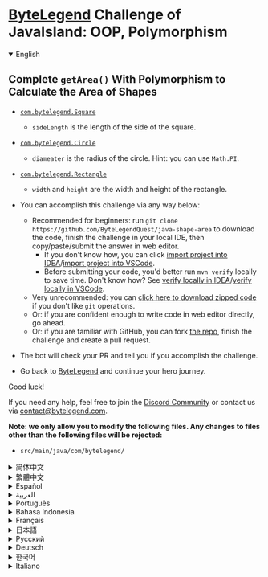 # [ByteLegend](https://bytelegend.com) Challenge of JavaIsland: OOP, Polymorphism

<details open='true'>
<summary>English</summary>

## Complete `getArea()` With Polymorphism to Calculate the Area of Shapes

- [`com.bytelegend.Square`](https://github.com/ByteLegendQuest/java-shape-area/blob/main/src/main/java/com/bytelegend/Square.java)
  - `sideLength` is the length of the side of the square.
- [`com.bytelegend.Circle`](https://github.com/ByteLegendQuest/java-shape-area/blob/main/src/main/java/com/bytelegend/Circle.java)
  - `diameater` is the radius of the circle. Hint: you can use `Math.PI`.
- [`com.bytelegend.Rectangle`](https://github.com/ByteLegendQuest/java-shape-area/blob/main/src/main/java/com/bytelegend/Rectangle.java)
  - `width` and `height` are the width and height of the rectangle.

- You can accomplish this challenge via any way below:
  - Recommended for beginners: run `git clone https://github.com/ByteLegendQuest/java-shape-area` to download the code,
    finish the challenge in your local IDE, then copy/paste/submit the answer in web editor.
    - If you don't know how, you can click [import project into IDEA](https://github.com/ByteLegendQuest/java-shape-area/blob/main/docs/en/clone-and-import.md)/[import project into VSCode](https://github.com/ByteLegendQuest/java-shape-area/blob/main/docs/en/clone-and-import-vscode.md).
    - Before submitting your code, you'd better run `mvn verify` locally to save time. Don't know how? See [verify locally in IDEA](https://github.com/ByteLegendQuest/java-shape-area/blob/main/docs/en/run-mvn-verify-idea.md)/[verify locally in VSCode](https://github.com/ByteLegendQuest/java-shape-area/blob/main/docs/en/run-mvn-verify-vscode.md).
  - Very unrecommended: you can [click here to download zipped code](https://codeload.github.com/ByteLegendQuest/java-shape-area/zip/refs/heads/main) if you don't like `git` operations.
  - Or: if you are confident enough to write code in web editor directly, go ahead.
  - Or: if you are familiar with GitHub, you can fork [the repo](https://github.com/ByteLegendQuest/java-shape-area), finish the challenge and create a pull request.
- The bot will check your PR and tell you if you accomplish the challenge.
- Go back to [ByteLegend](https://bytelegend.com) and continue your hero journey.

Good luck!

If you need any help, feel free to join the [Discord Community](https://discord.gg/35RreUUGWt) or contact us via [contact@bytelegend.com](mailto:contact@bytelegend.com).

**Note: we only allow you to modify the following files.
Any changes to files other than the following files will be rejected:**

- `src/main/java/com/bytelegend/`

</details>

<details>
<summary>简体中文</summary>

## 编写多态的`getArea()`方法，计算图形的面积

请补全以下类中的`getArea()`方法，分别计算圆形、正方形和长方形的面积：

- [`com.bytelegend.Square`](https://github.com/ByteLegendQuest/java-shape-area/blob/main/src/main/java/com/bytelegend/Square.java)
  - `sideLength`是正方形的边长。
- [`com.bytelegend.Circle`](https://github.com/ByteLegendQuest/java-shape-area/blob/main/src/main/java/com/bytelegend/Circle.java)
  - `diameter`是圆形的半径。提示，圆周率可以使用`Math.PI`。
- [`com.bytelegend.Rectangle`](https://github.com/ByteLegendQuest/java-shape-area/blob/main/src/main/java/com/bytelegend/Rectangle.java)
  - `width`和`height`是矩形的宽度和高度。

- 你可以使用以下任意一种方法完成挑战：
  - 初学者推荐：运行`git clone https://git.bytelegend.com/ByteLegendQuest/java-shape-area`将代码下载到本地，在本地使用IDE调试完成后复制到网页编辑器里提交。
    - 如果你不知道怎么做，可以点击[导入IDEA](https://github.com/ByteLegendQuest/java-shape-area/blob/main/docs/zh_hans/clone-and-import.md)/[导入VSCode](https://github.com/ByteLegendQuest/java-shape-area/blob/main/docs/zh_hans/clone-and-import-vscode.md)。
    - 在提交之前，你最好先在本地运行`mvn verify`验证一下答案，以节约时间。不知道如何做？请查看[在IDEA中本地验证](https://github.com/ByteLegendQuest/java-shape-area/blob/main/docs/zh_hans/run-mvn-verify-idea.md)/[在VSCode中本地验证](https://github.com/ByteLegendQuest/java-shape-area/blob/main/docs/zh_hans/run-mvn-verify-vscode.md)。
  - 非常不推荐：如果你实在不喜欢`git`命令行操作，你可以[点击这里直接下载打包好的代码](https://ghcodeload.bytelegend.com/ByteLegendQuest/java-shape-area/zip/refs/heads/main)。
  - 或者：如果你非常自信不需要下载代码到本地调试，可以使用网页编辑器直接提交。
  - 或者：如果你对GitHub非常熟悉，你可以fork[这个仓库](https://github.com/ByteLegendQuest/java-shape-area)、完成挑战后，创建一个Pull Request。
- 机器人将会检查你的答案，告诉你你是否通过了挑战。
- 回到[字节传说](https://bytelegend.com)，然后继续你的英雄旅程。

祝你好运！

如果你需要任何帮助，欢迎加入官方玩家QQ群（在[首页](https://bytelegend.com)右下角的`联系 & 关于`菜单里可以找到入群方式）或者[Discord社区](https://discord.gg/PvmqK3hF)，或email至[contact@bytelegend.com](mailto:contact@bytelegend.com)。

**注意：我们只允许您修改以下文件，任何对其他文件的修改都会被拒绝：**

- `src/main/java/com/bytelegend/`

</details>

<details>
<summary>繁體中文</summary>

使用多態性完成`getArea()`以計算形狀的面積
--------------------------

-   [`com.bytelegend.Square`](https://github.com/ByteLegendQuest/java-shape-area/blob/main/src/main/java/com/bytelegend/Square.java)
    
    -   `sideLength`是正方形邊的長度。
-   [`com.bytelegend.Circle`](https://github.com/ByteLegendQuest/java-shape-area/blob/main/src/main/java/com/bytelegend/Circle.java)
    
    -   `diameater`是圓的半徑。提示：您可以使用`Math.PI` 。
-   [`com.bytelegend.Rectangle`](https://github.com/ByteLegendQuest/java-shape-area/blob/main/src/main/java/com/bytelegend/Rectangle.java)
    
    -   `width`和`height`是矩形的寬度和高度。
-   您可以通過以下任何方式完成此挑戰：
    
    -   建議初學者：運行`git clone https://github.com/ByteLegendQuest/java-shape-area`下載代碼，在本地 IDE 中完成挑戰，然後在 Web 編輯器中復制/粘貼/提交答案。
        -   如果你不知道怎麼做，你可以點擊[import project into IDEA](https://github.com/ByteLegendQuest/java-shape-area/blob/main/docs/en/clone-and-import.md) / [import project into VSCode](https://github.com/ByteLegendQuest/java-shape-area/blob/main/docs/en/clone-and-import-vscode.md) 。
        -   在提交代碼之前，您最好在本地運行`mvn verify`以節省時間。不知道怎麼樣？請參閱[在 IDEA](https://github.com/ByteLegendQuest/java-shape-area/blob/main/docs/en/run-mvn-verify-idea.md) [中進行本地驗證/在 VSCode 中進行本地驗證](https://github.com/ByteLegendQuest/java-shape-area/blob/main/docs/en/run-mvn-verify-vscode.md)。
    -   非常不推薦：如果你不喜歡`git`操作，可以[點擊這裡下載壓縮代碼](https://codeload.github.com/ByteLegendQuest/java-shape-area/zip/refs/heads/main)。
    -   或者：如果您有足夠的信心直接在 Web 編輯器中編寫代碼，請繼續。
    -   或者：如果你熟悉 GitHub，你可以 fork[倉庫](https://github.com/ByteLegendQuest/java-shape-area)，完成挑戰並創建一個拉取請求。
-   機器人會檢查你的 PR 並告訴你是否完成了挑戰。
    
-   回到[ByteLegend](https://bytelegend.com)繼續你的英雄之旅。
    

祝你好運！

如果您需要任何幫助，請隨時加入[Discord 社區](https://discord.gg/35RreUUGWt)或通過[contact@bytelegend.com](mailto:contact@bytelegend.com)聯繫我們。

**注意：我們只允許您修改以下文件。對以下文件以外的文件的任何更改都將被拒絕：**

-   `src/main/java/com/bytelegend/`
</details>

<details>
<summary>Español</summary>

Complete `getArea()` con polimorfismo para calcular el área de formas
---------------------------------------------------------------------

-   [`com.bytelegend.Square`](https://github.com/ByteLegendQuest/java-shape-area/blob/main/src/main/java/com/bytelegend/Square.java)
    
    -   `sideLength` es la longitud del lado del cuadrado.
-   [`com.bytelegend.Circle`](https://github.com/ByteLegendQuest/java-shape-area/blob/main/src/main/java/com/bytelegend/Circle.java)
    
    -   `diameater` es el radio del círculo. Sugerencia: puede usar `Math.PI`
-   [`com.bytelegend.Rectangle`](https://github.com/ByteLegendQuest/java-shape-area/blob/main/src/main/java/com/bytelegend/Rectangle.java)
    
    -   `width` y `height` son el ancho y alto del rectángulo.
-   Puede lograr este desafío de cualquier manera a continuación:
    
    -   Recomendado para principiantes: ejecute `git clone https://github.com/ByteLegendQuest/java-shape-area` para descargar el código, finalice el desafío en su IDE local, luego copie/pegue/envíe la respuesta en el editor web.
        -   Si no sabe cómo hacerlo, puede hacer clic en [importar proyecto a IDEA](https://github.com/ByteLegendQuest/java-shape-area/blob/main/docs/en/clone-and-import.md) / [importar proyecto a VSCode](https://github.com/ByteLegendQuest/java-shape-area/blob/main/docs/en/clone-and-import-vscode.md) .
        -   Antes de enviar su código, es mejor que ejecute `mvn verify` localmente para ahorrar tiempo. ¿No sabes cómo? Ver [verificar localmente en IDEA](https://github.com/ByteLegendQuest/java-shape-area/blob/main/docs/en/run-mvn-verify-idea.md) / [verificar localmente en VSCode](https://github.com/ByteLegendQuest/java-shape-area/blob/main/docs/en/run-mvn-verify-vscode.md) .
    -   Muy poco recomendado: puede [hacer clic aquí para descargar el código comprimido](https://codeload.github.com/ByteLegendQuest/java-shape-area/zip/refs/heads/main) si no le gustan las operaciones de `git` .
    -   O: si tiene la confianza suficiente para escribir código en el editor web directamente, adelante.
    -   O: si está familiarizado con GitHub, puede bifurcar [el repositorio](https://github.com/ByteLegendQuest/java-shape-area) , finalizar el desafío y crear una solicitud de extracción.
-   El bot verificará tu PR y te dirá si logras el desafío.
    
-   Regrese a [ByteLegend](https://bytelegend.com) y continúe su viaje de héroe.
    

¡Buena suerte!

Si necesita ayuda, no dude en unirse a la [comunidad de Discord](https://discord.gg/35RreUUGWt) o contáctenos a través de [contact@bytelegend.com](mailto:contact@bytelegend.com) .

**Nota: solo le permitimos modificar los siguientes archivos. Cualquier cambio en los archivos que no sean los siguientes archivos será rechazado:**

-   `src/main/java/com/bytelegend/`
</details>

<details>
<summary>العربية</summary>

أكمل `getArea()` مع تعدد الأشكال لحساب مساحة الأشكال
----------------------------------------------------

-   [`com.bytelegend.Square`](https://github.com/ByteLegendQuest/java-shape-area/blob/main/src/main/java/com/bytelegend/Square.java)
    
    -   `sideLength` هو طول ضلع المربع.
-   [`com.bytelegend.Circle`](https://github.com/ByteLegendQuest/java-shape-area/blob/main/src/main/java/com/bytelegend/Circle.java)
    
    -   قطر `diameater` هو نصف قطر الدائرة. تلميح: يمكنك استخدام `Math.PI`
-   [`com.bytelegend.Rectangle`](https://github.com/ByteLegendQuest/java-shape-area/blob/main/src/main/java/com/bytelegend/Rectangle.java)
    
    -   `width` `height` هما عرض المستطيل وارتفاعه.
-   يمكنك إنجاز هذا التحدي بأي طريقة أدناه:
    
    -   موصى به للمبتدئين: قم بتشغيل `git clone https://github.com/ByteLegendQuest/java-shape-area` لتنزيل الكود ، وإنهاء التحدي في IDE المحلي الخاص بك ، ثم نسخ / لصق / إرسال الإجابة في محرر الويب.
        -   إذا كنت لا تعرف كيف يمكنك النقر فوق [استيراد مشروع إلى IDEA](https://github.com/ByteLegendQuest/java-shape-area/blob/main/docs/en/clone-and-import.md) / [استيراد مشروع إلى VSCode](https://github.com/ByteLegendQuest/java-shape-area/blob/main/docs/en/clone-and-import-vscode.md) .
        -   قبل إرسال التعليمات البرمجية الخاصة بك ، من الأفضل تشغيل `mvn verify` محليًا لتوفير الوقت. لا أعرف كيف؟ انظر [التحقق محليًا في IDEA](https://github.com/ByteLegendQuest/java-shape-area/blob/main/docs/en/run-mvn-verify-idea.md) / [تحقق محليًا في VSCode](https://github.com/ByteLegendQuest/java-shape-area/blob/main/docs/en/run-mvn-verify-vscode.md) .
    -   غير موصى به على الإطلاق: يمكنك [النقر هنا لتنزيل رمز مضغوط](https://codeload.github.com/ByteLegendQuest/java-shape-area/zip/refs/heads/main) إذا كنت لا تحب عمليات `git` .
    -   أو: إذا كنت واثقًا بدرجة كافية من كتابة التعليمات البرمجية في محرر الويب مباشرةً ، فابدأ.
    -   أو: إذا كنت معتادًا على GitHub ، فيمكنك تفرع [الريبو](https://github.com/ByteLegendQuest/java-shape-area) وإنهاء التحدي وإنشاء طلب سحب.
-   سيتحقق الروبوت من العلاقات العامة الخاصة بك ويخبرك إذا أنجزت التحدي.
    
-   ارجع إلى [ByteLegend وتابع](https://bytelegend.com) رحلة بطلك.
    

حظا طيبا وفقك الله!

إذا كنت بحاجة إلى أي مساعدة ، فلا تتردد في الانضمام إلى [مجتمع Discord](https://discord.gg/35RreUUGWt) أو الاتصال بنا عبر [contact@bytelegend.com](mailto:contact@bytelegend.com) .

**ملاحظة: نسمح لك فقط بتعديل الملفات التالية. سيتم رفض أي تغييرات يتم إجراؤها على الملفات بخلاف الملفات التالية:**

-   `src/main/java/com/bytelegend/`
</details>

<details>
<summary>Português</summary>

Complete `getArea()` com polimorfismo para calcular a área das formas
---------------------------------------------------------------------

-   [`com.bytelegend.Square`](https://github.com/ByteLegendQuest/java-shape-area/blob/main/src/main/java/com/bytelegend/Square.java)
    
    -   `sideLength` é o comprimento do lado do quadrado.
-   [`com.bytelegend.Circle`](https://github.com/ByteLegendQuest/java-shape-area/blob/main/src/main/java/com/bytelegend/Circle.java)
    
    -   `diameater` é o raio do círculo. Dica: você pode usar `Math.PI` .
-   [`com.bytelegend.Rectangle`](https://github.com/ByteLegendQuest/java-shape-area/blob/main/src/main/java/com/bytelegend/Rectangle.java)
    
    -   `width` e `height` são a largura e a altura do retângulo.
-   Você pode realizar este desafio de qualquer maneira abaixo:
    
    -   Recomendado para iniciantes: execute `git clone https://github.com/ByteLegendQuest/java-shape-area` para baixar o código, conclua o desafio em seu IDE local e copie/cole/envie a resposta no editor da web.
        -   Se você não sabe como, você pode clicar em [importar projeto para IDEA](https://github.com/ByteLegendQuest/java-shape-area/blob/main/docs/en/clone-and-import.md) / [importar projeto para VSCode](https://github.com/ByteLegendQuest/java-shape-area/blob/main/docs/en/clone-and-import-vscode.md) .
        -   Antes de enviar seu código, é melhor você executar `mvn verify` localmente para economizar tempo. Não sei como? Consulte [verificar localmente em IDEA](https://github.com/ByteLegendQuest/java-shape-area/blob/main/docs/en/run-mvn-verify-idea.md) / [verificar localmente em VSCode](https://github.com/ByteLegendQuest/java-shape-area/blob/main/docs/en/run-mvn-verify-vscode.md) .
    -   Muito não recomendado: você pode [clicar aqui para baixar o código zipado](https://codeload.github.com/ByteLegendQuest/java-shape-area/zip/refs/heads/main) se não gostar das operações do `git` .
    -   Ou: se você estiver confiante o suficiente para escrever código diretamente no editor da web, vá em frente.
    -   Ou: se você estiver familiarizado com o GitHub, você pode bifurcar [o repo](https://github.com/ByteLegendQuest/java-shape-area) , finalizar o desafio e criar um pull request.
-   O bot verificará seu PR e informará se você cumprir o desafio.
    
-   Volte para [ByteLegend](https://bytelegend.com) e continue sua jornada de herói.
    

Boa sorte!

Se precisar de ajuda, sinta-se à vontade para se juntar à [Comunidade Discord](https://discord.gg/35RreUUGWt) ou entre em contato conosco via [contact@bytelegend.com](mailto:contact@bytelegend.com) .

**Nota: só permitimos que você modifique os seguintes arquivos. Quaisquer alterações em arquivos que não sejam os arquivos a seguir serão rejeitadas:**

-   `src/main/java/com/bytelegend/`
</details>

<details>
<summary>Bahasa Indonesia</summary>

Selesaikan `getArea()` Dengan Polimorfisme untuk Menghitung Luas Bentuk
-----------------------------------------------------------------------

-   [`com.bytelegend.Square`](https://github.com/ByteLegendQuest/java-shape-area/blob/main/src/main/java/com/bytelegend/Square.java)
    
    -   `sideLength` adalah panjang sisi persegi.
-   [`com.bytelegend.Circle`](https://github.com/ByteLegendQuest/java-shape-area/blob/main/src/main/java/com/bytelegend/Circle.java)
    
    -   `diameater` adalah jari-jari lingkaran. Petunjuk: Anda dapat menggunakan `Math.PI` .
-   [`com.bytelegend.Rectangle`](https://github.com/ByteLegendQuest/java-shape-area/blob/main/src/main/java/com/bytelegend/Rectangle.java)
    
    -   `width` dan `height` adalah lebar dan tinggi persegi panjang.
-   Anda dapat menyelesaikan tantangan ini melalui cara apa pun di bawah ini:
    
    -   Direkomendasikan untuk pemula: jalankan `git clone https://github.com/ByteLegendQuest/java-shape-area` untuk mengunduh kode, selesaikan tantangan di IDE lokal Anda, lalu salin/tempel/kirim jawabannya di editor web.
        -   Jika Anda tidak tahu caranya, Anda bisa mengklik [import project into IDEA](https://github.com/ByteLegendQuest/java-shape-area/blob/main/docs/en/clone-and-import.md) / [import project into VSCode](https://github.com/ByteLegendQuest/java-shape-area/blob/main/docs/en/clone-and-import-vscode.md) .
        -   Sebelum mengirimkan kode Anda, Anda sebaiknya menjalankan `mvn verify` secara lokal untuk menghemat waktu. Tidak tahu bagaimana? Lihat [verifikasi secara lokal di IDEA](https://github.com/ByteLegendQuest/java-shape-area/blob/main/docs/en/run-mvn-verify-idea.md) / [verifikasi secara lokal di VSCode](https://github.com/ByteLegendQuest/java-shape-area/blob/main/docs/en/run-mvn-verify-vscode.md) .
    -   Sangat tidak direkomendasikan: Anda dapat [mengklik di sini untuk mengunduh kode zip](https://codeload.github.com/ByteLegendQuest/java-shape-area/zip/refs/heads/main) jika Anda tidak menyukai operasi `git` .
    -   Atau: jika Anda cukup percaya diri untuk menulis kode di editor web secara langsung, silakan.
    -   Atau: jika Anda terbiasa dengan GitHub, Anda dapat melakukan fork [repo](https://github.com/ByteLegendQuest/java-shape-area) , menyelesaikan tantangan, dan membuat permintaan tarik.
-   Bot akan memeriksa PR Anda dan memberi tahu Anda jika Anda menyelesaikan tantangan.
    
-   Kembali ke [ByteLegend](https://bytelegend.com) dan lanjutkan perjalanan pahlawan Anda.
    

Semoga berhasil!

Jika Anda memerlukan bantuan, jangan ragu untuk bergabung dengan [Komunitas Discord](https://discord.gg/35RreUUGWt) atau hubungi kami melalui [contact@bytelegend.com](mailto:contact@bytelegend.com) .

**Catatan: kami hanya mengizinkan Anda untuk mengubah file berikut. Setiap perubahan pada file selain file berikut akan ditolak:**

-   `src/main/java/com/bytelegend/`
</details>

<details>
<summary>Français</summary>

Complétez `getArea()` avec polymorphisme pour calculer l'aire des formes
------------------------------------------------------------------------

-   [`com.bytelegend.Square`](https://github.com/ByteLegendQuest/java-shape-area/blob/main/src/main/java/com/bytelegend/Square.java)
    
    -   `sideLength` est la longueur du côté du carré.
-   [`com.bytelegend.Circle`](https://github.com/ByteLegendQuest/java-shape-area/blob/main/src/main/java/com/bytelegend/Circle.java)
    
    -   `diameater` est le rayon du cercle. Astuce : vous pouvez utiliser `Math.PI` .
-   [`com.bytelegend.Rectangle`](https://github.com/ByteLegendQuest/java-shape-area/blob/main/src/main/java/com/bytelegend/Rectangle.java)
    
    -   `width` et `height` sont la largeur et la hauteur du rectangle.
-   Vous pouvez accomplir ce défi de n'importe quelle manière ci-dessous:
    
    -   Recommandé pour les débutants : lancez `git clone https://github.com/ByteLegendQuest/java-shape-area` pour télécharger le code, terminez le défi dans votre IDE local, puis copiez/collez/soumettez la réponse dans l'éditeur Web.
        -   Si vous ne savez pas comment, vous pouvez cliquer sur [importer le projet dans IDEA](https://github.com/ByteLegendQuest/java-shape-area/blob/main/docs/en/clone-and-import.md) / [importer le projet dans VSCode](https://github.com/ByteLegendQuest/java-shape-area/blob/main/docs/en/clone-and-import-vscode.md) .
        -   Avant de soumettre votre code, vous feriez mieux d'exécuter `mvn verify` localement pour gagner du temps. Vous ne savez pas comment ? Voir [vérifier localement dans IDEA](https://github.com/ByteLegendQuest/java-shape-area/blob/main/docs/en/run-mvn-verify-idea.md) / [vérifier localement dans VSCode](https://github.com/ByteLegendQuest/java-shape-area/blob/main/docs/en/run-mvn-verify-vscode.md) .
    -   Très déconseillé : vous pouvez [cliquer ici pour télécharger le code compressé](https://codeload.github.com/ByteLegendQuest/java-shape-area/zip/refs/heads/main) si vous n'aimez pas les opérations `git` .
    -   Ou : si vous êtes suffisamment confiant pour écrire du code directement dans l'éditeur Web, continuez.
    -   Ou : si vous êtes familier avec GitHub, vous pouvez forker [le dépôt](https://github.com/ByteLegendQuest/java-shape-area) , terminer le défi et créer une demande d'extraction.
-   Le bot vérifiera votre PR et vous dira si vous accomplissez le défi.
    
-   Retournez à [ByteLegend](https://bytelegend.com) et continuez votre voyage de héros.
    

Bonne chance!

Si vous avez besoin d'aide, n'hésitez pas à rejoindre la [communauté Discord](https://discord.gg/35RreUUGWt) ou à nous contacter via [contact@bytelegend.com](mailto:contact@bytelegend.com) .

**Remarque : nous vous autorisons uniquement à modifier les fichiers suivants. Toute modification de fichiers autres que les fichiers suivants sera rejetée :**

-   `src/main/java/com/bytelegend/`
</details>

<details>
<summary>日本語</summary>

形状の面積を計算するためのポリモーフィズムを備えた完全な`getArea()`
---------------------------------------

-   [`com.bytelegend.Square`](https://github.com/ByteLegendQuest/java-shape-area/blob/main/src/main/java/com/bytelegend/Square.java)
    
    -   `sideLength`は、正方形の辺の長さです。
-   [`com.bytelegend.Circle`](https://github.com/ByteLegendQuest/java-shape-area/blob/main/src/main/java/com/bytelegend/Circle.java)
    
    -   `diameater`は円の半径です。ヒント： `Math.PI`を使用できます。
-   [`com.bytelegend.Rectangle`](https://github.com/ByteLegendQuest/java-shape-area/blob/main/src/main/java/com/bytelegend/Rectangle.java)
    
    -   `width`と`height`は、長方形の幅と高さです。
-   この課題は、以下のいずれかの方法で達成できます。
    
    -   初心者に推奨： `git clone https://github.com/ByteLegendQuest/java-shape-area`を実行してコードをダウンロードし、ローカルIDEでチャレンジを終了してから、Webエディターで回答をコピー/貼り付け/送信します。
        -   方法がわからない場合は、\[ [プロジェクトをIDEAにインポート](https://github.com/ByteLegendQuest/java-shape-area/blob/main/docs/en/clone-and-import.md)\]/\[ [プロジェクトをVSCodeにインポート](https://github.com/ByteLegendQuest/java-shape-area/blob/main/docs/en/clone-and-import-vscode.md)\]をクリックできます。
        -   コードを送信する前に、時間を節約するためにローカルで`mvn verify`実行することをお勧めします。方法がわかりませんか？ [IDEAでローカルに](https://github.com/ByteLegendQuest/java-shape-area/blob/main/docs/en/run-mvn-verify-idea.md)[検証する/VSCodeでローカルに](https://github.com/ByteLegendQuest/java-shape-area/blob/main/docs/en/run-mvn-verify-vscode.md)検証するを参照してください。
    -   非常に推奨されていません`git`操作が気に入らない場合は、 [ここをクリックしてzipコードをダウンロード](https://codeload.github.com/ByteLegendQuest/java-shape-area/zip/refs/heads/main)できます。
    -   または：Webエディターで直接コードを記述できる自信がある場合は、先に進んでください。
    -   または：GitHubに精通している場合は[、リポジトリ](https://github.com/ByteLegendQuest/java-shape-area)をフォークしてチャレンジを終了し、プルリクエストを作成できます。
-   ボットはPRをチェックし、チャレンジを達成したかどうかを通知します。
    
-   [ByteLegend](https://bytelegend.com)に戻り、ヒーローの旅を続けてください。
    

幸運を！

ヘルプが必要な場合は、 [Discordコミュニティ](https://discord.gg/35RreUUGWt)に参加するか、contact [@bytelegend.com](mailto:contact@bytelegend.com)からお問い合わせください。

**注：変更できるのは次のファイルのみです。次のファイル以外のファイルへの変更は拒否されます。**

-   `src/main/java/com/bytelegend/`
</details>

<details>
<summary>Русский</summary>

Завершить `getArea()` с полиморфизмом для вычисления площади фигур
------------------------------------------------------------------

-   [`com.bytelegend.Square`](https://github.com/ByteLegendQuest/java-shape-area/blob/main/src/main/java/com/bytelegend/Square.java)
    
    -   `sideLength` — длина стороны квадрата.
-   [`com.bytelegend.Circle`](https://github.com/ByteLegendQuest/java-shape-area/blob/main/src/main/java/com/bytelegend/Circle.java)
    
    -   `diameater` - это радиус окружности. Подсказка: вы можете использовать `Math.PI`
-   [`com.bytelegend.Rectangle`](https://github.com/ByteLegendQuest/java-shape-area/blob/main/src/main/java/com/bytelegend/Rectangle.java)
    
    -   `width` и `height` - это ширина и высота прямоугольника.
-   Вы можете выполнить эту задачу любым способом, указанным ниже:
    
    -   Рекомендуется для начинающих: запустите `git clone https://github.com/ByteLegendQuest/java-shape-area` , чтобы загрузить код, выполните задание в локальной среде IDE, затем скопируйте/вставьте/отправьте ответ в веб-редакторе.
        -   Если вы не знаете как, вы можете нажать [импортировать проект в IDEA](https://github.com/ByteLegendQuest/java-shape-area/blob/main/docs/en/clone-and-import.md) / [импортировать проект в VSCode](https://github.com/ByteLegendQuest/java-shape-area/blob/main/docs/en/clone-and-import-vscode.md) .
        -   Перед отправкой кода вам лучше запустить `mvn verify` локально, чтобы сэкономить время. Не знаете как? См. « [Проверить локально в IDEA](https://github.com/ByteLegendQuest/java-shape-area/blob/main/docs/en/run-mvn-verify-idea.md) / [проверить локально в VSCode»](https://github.com/ByteLegendQuest/java-shape-area/blob/main/docs/en/run-mvn-verify-vscode.md) .
    -   Крайне не рекомендуется: вы можете [нажать здесь, чтобы загрузить заархивированный код](https://codeload.github.com/ByteLegendQuest/java-shape-area/zip/refs/heads/main) , если вам не нравятся операции `git` .
    -   Или: если вы достаточно уверены, чтобы писать код напрямую в веб-редакторе, вперед.
    -   Или: если вы знакомы с GitHub, вы можете разветвить [репозиторий](https://github.com/ByteLegendQuest/java-shape-area) , выполнить задание и создать запрос на включение.
-   Бот проверит ваш PR и сообщит, выполнили ли вы задание.
    
-   Вернитесь в [ByteLegend](https://bytelegend.com) и продолжайте свое героическое путешествие.
    

Удачи!

Если вам нужна помощь, присоединяйтесь к [сообществу Discord](https://discord.gg/35RreUUGWt) или свяжитесь с нами по [адресу contact@bytelegend.com](mailto:contact@bytelegend.com) .

**Примечание: мы разрешаем вам изменять только следующие файлы. Любые изменения в файлах, кроме следующих файлов, будут отклонены:**

-   `src/main/java/com/bytelegend/`
</details>

<details>
<summary>Deutsch</summary>

Vervollständigen `getArea()` mit Polymorphismus, um die Fläche von Formen zu berechnen
--------------------------------------------------------------------------------------

-   [`com.bytelegend.Square`](https://github.com/ByteLegendQuest/java-shape-area/blob/main/src/main/java/com/bytelegend/Square.java)
    
    -   `sideLength` ist die Seitenlänge des Quadrats.
-   [`com.bytelegend.Circle`](https://github.com/ByteLegendQuest/java-shape-area/blob/main/src/main/java/com/bytelegend/Circle.java)
    
    -   `diameater` ist der Radius des Kreises. Hinweis: Sie können `Math.PI` verwenden.
-   [`com.bytelegend.Rectangle`](https://github.com/ByteLegendQuest/java-shape-area/blob/main/src/main/java/com/bytelegend/Rectangle.java)
    
    -   `width` und `height` sind die Breite und Höhe des Rechtecks.
-   Sie können diese Herausforderung auf eine der folgenden Arten meistern:
    
    -   Empfohlen für Anfänger: Führen Sie `git clone https://github.com/ByteLegendQuest/java-shape-area` aus, um den Code herunterzuladen, beenden Sie die Herausforderung in Ihrer lokalen IDE und kopieren/fügen Sie dann die Antwort im Web-Editor ein/übermitteln Sie sie.
        -   Wenn Sie nicht wissen wie, können Sie auf [Projekt in IDEA](https://github.com/ByteLegendQuest/java-shape-area/blob/main/docs/en/clone-and-import.md) [importieren / Projekt in VSCode importieren klicken](https://github.com/ByteLegendQuest/java-shape-area/blob/main/docs/en/clone-and-import-vscode.md) .
        -   Bevor Sie Ihren Code einreichen, sollten Sie `mvn verify` besser lokal ausführen, um Zeit zu sparen. Sie wissen nicht wie? Siehe [Lokal verifizieren in IDEA](https://github.com/ByteLegendQuest/java-shape-area/blob/main/docs/en/run-mvn-verify-idea.md) / [Lokal verifizieren in VSCode](https://github.com/ByteLegendQuest/java-shape-area/blob/main/docs/en/run-mvn-verify-vscode.md) .
    -   Sehr nicht zu empfehlen: Sie können [hier klicken, um den gezippten Code herunterzuladen,](https://codeload.github.com/ByteLegendQuest/java-shape-area/zip/refs/heads/main) wenn Sie `git` -Operationen nicht mögen.
    -   Oder: Wenn Sie sicher genug sind, Code direkt im Web-Editor zu schreiben, fahren Sie fort.
    -   Oder: Wenn Sie sich mit GitHub auskennen, können Sie [das Repo forken](https://github.com/ByteLegendQuest/java-shape-area) , die Challenge beenden und einen Pull-Request erstellen.
-   Der Bot überprüft Ihre PR und teilt Ihnen mit, ob Sie die Herausforderung meistern.
    
-   Gehen Sie zurück zu [ByteLegend](https://bytelegend.com) und setzen Sie Ihre Heldenreise fort.
    

Viel Glück!

Wenn Sie Hilfe benötigen, können Sie sich gerne der [Discord Community](https://discord.gg/35RreUUGWt) anschließen oder uns über [contact@bytelegend.com kontaktieren](mailto:contact@bytelegend.com) .

**Hinweis: Wir erlauben Ihnen nur, die folgenden Dateien zu ändern. Alle Änderungen an anderen Dateien als den folgenden Dateien werden abgelehnt:**

-   `src/main/java/com/bytelegend/`
</details>

<details>
<summary>한국어</summary>

모양의 면적을 계산하기 위해 다형성을 사용하여 `getArea()` 완성하기
------------------------------------------

-   [`com.bytelegend.Square`](https://github.com/ByteLegendQuest/java-shape-area/blob/main/src/main/java/com/bytelegend/Square.java)
    
    -   `sideLength` 는 정사각형의 한 변의 길이입니다.
-   [`com.bytelegend.Circle`](https://github.com/ByteLegendQuest/java-shape-area/blob/main/src/main/java/com/bytelegend/Circle.java)
    
    -   `diameater` 은 원의 반지름입니다. 힌트: `Math.PI` 를 사용할 수 있습니다.
-   [`com.bytelegend.Rectangle`](https://github.com/ByteLegendQuest/java-shape-area/blob/main/src/main/java/com/bytelegend/Rectangle.java)
    
    -   `width` 와 `height` 사각형의 너비와 높이입니다.
-   아래 방법을 통해 이 챌린지를 완료할 수 있습니다.
    
    -   초보자를 위한 권장 사항: `git clone https://github.com/ByteLegendQuest/java-shape-area` 를 실행하여 코드를 다운로드하고 로컬 IDE에서 챌린지를 완료한 다음 웹 편집기에서 답변을 복사/붙여넣기/제출합니다.
        -   방법을 모르는 경우 [프로젝트를 IDEA로](https://github.com/ByteLegendQuest/java-shape-area/blob/main/docs/en/clone-and-import.md) [가져오기 / 프로젝트를 VSCode로 가져](https://github.com/ByteLegendQuest/java-shape-area/blob/main/docs/en/clone-and-import-vscode.md) 오기를 클릭할 수 있습니다.
        -   코드를 제출하기 전에 시간을 절약하기 위해 로컬에서 `mvn verify` 를 실행하는 것이 좋습니다. 방법을 모르십니까? [IDEA에서 로컬로](https://github.com/ByteLegendQuest/java-shape-area/blob/main/docs/en/run-mvn-verify-idea.md) [확인/VSCode에서 로컬로](https://github.com/ByteLegendQuest/java-shape-area/blob/main/docs/en/run-mvn-verify-vscode.md) 확인을 참조하세요.
    -   매우 권장하지 않음: `git` 작업이 마음에 들지 않으면 [여기를 클릭하여 압축 코드를 다운로드](https://codeload.github.com/ByteLegendQuest/java-shape-area/zip/refs/heads/main) 할 수 있습니다.
    -   또는 웹 편집기에서 직접 코드를 작성할 만큼 자신이 있다면 계속 진행하십시오.
    -   또는 GitHub에 익숙하다면 리포지토리를 분기 [하고](https://github.com/ByteLegendQuest/java-shape-area) 챌린지를 완료하고 풀 요청을 생성할 수 있습니다.
-   봇은 PR을 확인하고 도전 과제를 달성했는지 알려줍니다.
    
-   [ByteLegend](https://bytelegend.com) 로 돌아가 영웅 여정을 계속하세요.
    

행운을 빕니다!

도움이 필요하면 언제든지 [Discord 커뮤니티](https://discord.gg/35RreUUGWt) 에 가입하거나 [contact@bytelegend.com](mailto:contact@bytelegend.com) 을 통해 문의하세요.

**참고: 다음 파일만 수정할 수 있습니다. 다음 파일 이외의 파일에 대한 변경 사항은 거부됩니다.**

-   `src/main/java/com/bytelegend/`
</details>

<details>
<summary>Italiano</summary>

Completa `getArea()` con il polimorfismo per calcolare l'area delle forme
-------------------------------------------------------------------------

-   [`com.bytelegend.Square`](https://github.com/ByteLegendQuest/java-shape-area/blob/main/src/main/java/com/bytelegend/Square.java)
    
    -   `sideLength` è la lunghezza del lato del quadrato.
-   [`com.bytelegend.Circle`](https://github.com/ByteLegendQuest/java-shape-area/blob/main/src/main/java/com/bytelegend/Circle.java)
    
    -   `diameater` è il raggio del cerchio. Suggerimento: puoi usare `Math.PI` .
-   [`com.bytelegend.Rectangle`](https://github.com/ByteLegendQuest/java-shape-area/blob/main/src/main/java/com/bytelegend/Rectangle.java)
    
    -   `width` e `height` sono la larghezza e l'altezza del rettangolo.
-   Puoi portare a termine questa sfida in qualsiasi modo di seguito:
    
    -   Consigliato per i principianti: esegui `git clone https://github.com/ByteLegendQuest/java-shape-area` per scaricare il codice, completa la sfida nel tuo IDE locale, quindi copia/incolla/invia la risposta nell'editor web.
        -   Se non sai come fare, puoi fare clic su [importa progetto in IDEA](https://github.com/ByteLegendQuest/java-shape-area/blob/main/docs/en/clone-and-import.md) / [importa progetto in VSCode](https://github.com/ByteLegendQuest/java-shape-area/blob/main/docs/en/clone-and-import-vscode.md) .
        -   Prima di inviare il codice, è meglio eseguire `mvn verify` in locale per risparmiare tempo. Non sai come? Vedere [verifica in locale in IDEA](https://github.com/ByteLegendQuest/java-shape-area/blob/main/docs/en/run-mvn-verify-idea.md) / [verifica in locale in VSCode](https://github.com/ByteLegendQuest/java-shape-area/blob/main/docs/en/run-mvn-verify-vscode.md) .
    -   Molto sconsigliato: puoi fare [clic qui per scaricare il codice zippato](https://codeload.github.com/ByteLegendQuest/java-shape-area/zip/refs/heads/main) se non ti piacciono le operazioni `git` .
    -   Oppure: se sei abbastanza sicuro da scrivere il codice direttamente nell'editor web, vai avanti.
    -   Oppure: se hai familiarità con GitHub, puoi eseguire il fork [del repository](https://github.com/ByteLegendQuest/java-shape-area) , completare la sfida e creare una richiesta pull.
-   Il bot controllerà il tuo PR e ti dirà se hai superato la sfida.
    
-   Torna a [ByteLegend](https://bytelegend.com) e continua il tuo viaggio da eroe.
    

In bocca al lupo!

Se hai bisogno di aiuto, non esitare a unirti alla [community di Discord](https://discord.gg/35RreUUGWt) o contattaci tramite [contact@bytelegend.com](mailto:contact@bytelegend.com) .

**Nota: ti permettiamo solo di modificare i seguenti file. Eventuali modifiche ai file diversi dai seguenti file verranno rifiutate:**

-   `src/main/java/com/bytelegend/`
</details>
